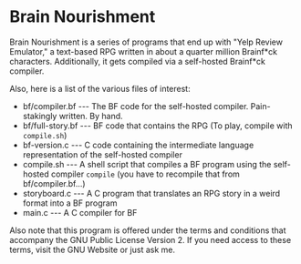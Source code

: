 # Brain Nourishment

Brain Nourishment is a series of programs that end up with "Yelp Review Emulator," a text-based RPG written in about a quarter million Brainf\*ck characters. Additionally, it gets compiled via a self-hosted Brainf\*ck compiler.

Also, here is a list of the various files of interest:
- bf/compiler.bf --- The BF code for the self-hosted compiler. Pain-stakingly written. By hand.
- bf/full-story.bf --- BF code that contains the RPG (To play, compile with `compile.sh`)
- bf-version.c --- C code containing the intermediate language representation of the self-hosted compiler
- compile.sh --- A shell script that compiles a BF program using the self-hosted compiler `compile` (you have to recompile that from bf/compiler.bf...)
- storyboard.c --- A C program that translates an RPG story in a weird format into a BF program
- main.c --- A C compiler for BF

Also note that this program is offered under the terms and conditions that accompany the GNU Public License Version 2. If you need access to these terms, visit the GNU Website or just ask me.
